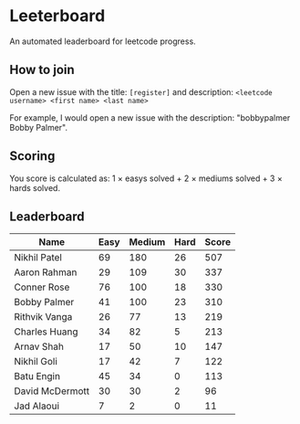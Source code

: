 # Leeterboard

An automated leaderboard for leetcode progress.

## How to join

Open a new issue with the title: `[register]` and description:
`<leetcode username> <first name> <last name>`

For example, I would open a new issue with the description: "bobbypalmer Bobby Palmer".

## Scoring

You score is calculated as:
1 $\times$ easys solved + 2 $\times$ mediums solved + 3 $\times$ hards solved.

## Leaderboard
| Name | Easy | Medium | Hard | Score |
| --- | --- | --- | --- | --- |
| Nikhil Patel | 69 | 180 | 26 | 507 |
| Aaron Rahman | 29 | 109 | 30 | 337 |
| Conner Rose | 76 | 100 | 18 | 330 |
| Bobby Palmer | 41 | 100 | 23 | 310 |
| Rithvik Vanga | 26 | 77 | 13 | 219 |
| Charles Huang | 34 | 82 | 5 | 213 |
| Arnav Shah | 17 | 50 | 10 | 147 |
| Nikhil Goli | 17 | 42 | 7 | 122 |
| Batu Engin | 45 | 34 | 0 | 113 |
| David McDermott | 30 | 30 | 2 | 96 |
| Jad Alaoui | 7 | 2 | 0 | 11 |
